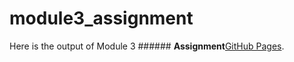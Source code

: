 # module3_assignment
 Here is the output of Module 3 ###### **Assignment**[GitHub Pages](https://srujana06.github.io/module3_assignment/).
